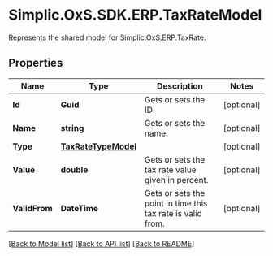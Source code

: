 # Simplic.OxS.SDK.ERP.TaxRateModel
Represents the shared model for Simplic.OxS.ERP.TaxRate.

## Properties

Name | Type | Description | Notes
------------ | ------------- | ------------- | -------------
**Id** | **Guid** | Gets or sets the ID. | [optional] 
**Name** | **string** | Gets or sets the name. | [optional] 
**Type** | [**TaxRateTypeModel**](TaxRateTypeModel.md) |  | [optional] 
**Value** | **double** | Gets or sets the tax rate value given in percent. | [optional] 
**ValidFrom** | **DateTime** | Gets or sets the point in time this tax rate is valid from. | [optional] 

[[Back to Model list]](../README.md#documentation-for-models) [[Back to API list]](../README.md#documentation-for-api-endpoints) [[Back to README]](../README.md)

